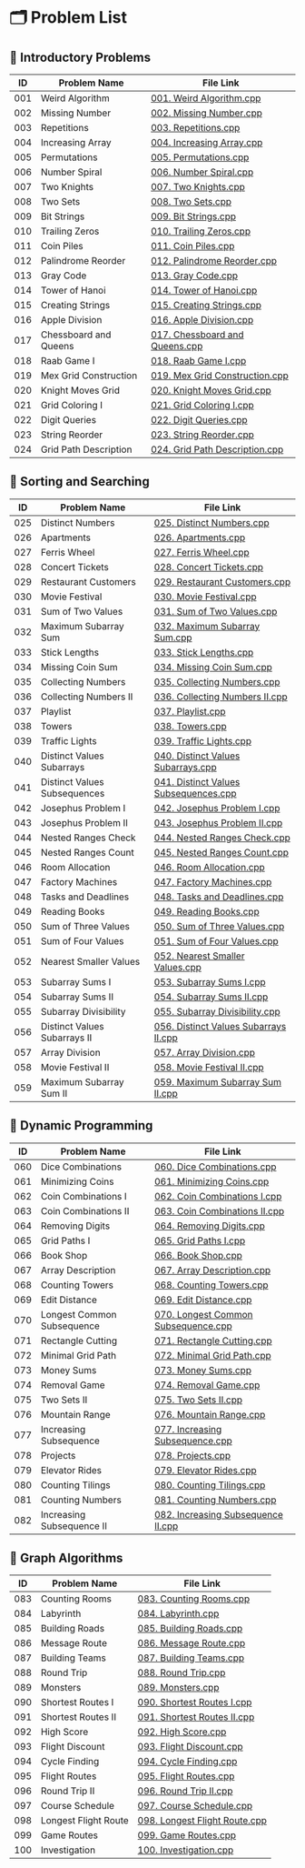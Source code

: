 # 🗂️ Problem List

## 🔹 Introductory Problems

| ID  | Problem Name | File Link |
|-----|--------------|-----------|
| 001 |  Weird Algorithm | [001. Weird Algorithm.cpp](Introductory%20Problems/001.%20Weird%20Algorithm.cpp) |
| 002 |  Missing Number | [002. Missing Number.cpp](Introductory%20Problems/002.%20Missing%20Number.cpp) |
| 003 |  Repetitions | [003. Repetitions.cpp](Introductory%20Problems/003.%20Repetitions.cpp) |
| 004 |  Increasing Array | [004. Increasing Array.cpp](Introductory%20Problems/004.%20Increasing%20Array.cpp) |
| 005 |  Permutations | [005. Permutations.cpp](Introductory%20Problems/005.%20Permutations.cpp) |
| 006 |  Number Spiral | [006. Number Spiral.cpp](Introductory%20Problems/006.%20Number%20Spiral.cpp) |
| 007 |  Two Knights | [007. Two Knights.cpp](Introductory%20Problems/007.%20Two%20Knights.cpp) |
| 008 |  Two Sets | [008. Two Sets.cpp](Introductory%20Problems/008.%20Two%20Sets.cpp) |
| 009 |  Bit Strings | [009. Bit Strings.cpp](Introductory%20Problems/009.%20Bit%20Strings.cpp) |
| 010 |  Trailing Zeros | [010. Trailing Zeros.cpp](Introductory%20Problems/010.%20Trailing%20Zeros.cpp) |
| 011 |  Coin Piles | [011. Coin Piles.cpp](Introductory%20Problems/011.%20Coin%20Piles.cpp) |
| 012 |  Palindrome Reorder | [012. Palindrome Reorder.cpp](Introductory%20Problems/012.%20Palindrome%20Reorder.cpp) |
| 013 |  Gray Code | [013. Gray Code.cpp](Introductory%20Problems/013.%20Gray%20Code.cpp) |
| 014 |  Tower of Hanoi | [014. Tower of Hanoi.cpp](Introductory%20Problems/014.%20Tower%20of%20Hanoi.cpp) |
| 015 |  Creating Strings | [015. Creating Strings.cpp](Introductory%20Problems/015.%20Creating%20Strings.cpp) |
| 016 |  Apple Division | [016. Apple Division.cpp](Introductory%20Problems/016.%20Apple%20Division.cpp) |
| 017 |  Chessboard and Queens | [017. Chessboard and Queens.cpp](Introductory%20Problems/017.%20Chessboard%20and%20Queens.cpp) |
| 018 |  Raab Game I | [018. Raab Game I.cpp](Introductory%20Problems/018.%20Raab%20Game%20I.cpp) |
| 019 |  Mex Grid Construction | [019. Mex Grid Construction.cpp](Introductory%20Problems/019.%20Mex%20Grid%20Construction.cpp) |
| 020 |  Knight Moves Grid | [020. Knight Moves Grid.cpp](Introductory%20Problems/020.%20Knight%20Moves%20Grid.cpp) |
| 021 |  Grid Coloring I | [021. Grid Coloring I.cpp](Introductory%20Problems/021.%20Grid%20Coloring%20I.cpp) |
| 022 |  Digit Queries | [022. Digit Queries.cpp](Introductory%20Problems/022.%20Digit%20Queries.cpp) |
| 023 |  String Reorder | [023. String Reorder.cpp](Introductory%20Problems/023.%20String%20Reorder.cpp) |
| 024 |  Grid Path Description | [024. Grid Path Description.cpp](Introductory%20Problems/024.%20Grid%20Path%20Description.cpp) |

## 🔹 Sorting and Searching

| ID  | Problem Name | File Link |
|-----|--------------|-----------|
| 025 |  Distinct Numbers | [025. Distinct Numbers.cpp](Sorting%20and%20Searching/025.%20Distinct%20Numbers.cpp) |
| 026 |  Apartments | [026. Apartments.cpp](Sorting%20and%20Searching/026.%20Apartments.cpp) |
| 027 |  Ferris Wheel | [027. Ferris Wheel.cpp](Sorting%20and%20Searching/027.%20Ferris%20Wheel.cpp) |
| 028 |  Concert Tickets | [028. Concert Tickets.cpp](Sorting%20and%20Searching/028.%20Concert%20Tickets.cpp) |
| 029 |  Restaurant Customers | [029. Restaurant Customers.cpp](Sorting%20and%20Searching/029.%20Restaurant%20Customers.cpp) |
| 030 |  Movie Festival | [030. Movie Festival.cpp](Sorting%20and%20Searching/030.%20Movie%20Festival.cpp) |
| 031 |  Sum of Two Values | [031. Sum of Two Values.cpp](Sorting%20and%20Searching/031.%20Sum%20of%20Two%20Values.cpp) |
| 032 |  Maximum Subarray Sum | [032. Maximum Subarray Sum.cpp](Sorting%20and%20Searching/032.%20Maximum%20Subarray%20Sum.cpp) |
| 033 |  Stick Lengths | [033. Stick Lengths.cpp](Sorting%20and%20Searching/033.%20Stick%20Lengths.cpp) |
| 034 |  Missing Coin Sum | [034. Missing Coin Sum.cpp](Sorting%20and%20Searching/034.%20Missing%20Coin%20Sum.cpp) |
| 035 |  Collecting Numbers | [035. Collecting Numbers.cpp](Sorting%20and%20Searching/035.%20Collecting%20Numbers.cpp) |
| 036 |  Collecting Numbers II | [036. Collecting Numbers II.cpp](Sorting%20and%20Searching/036.%20Collecting%20Numbers%20II.cpp) |
| 037 |  Playlist | [037. Playlist.cpp](Sorting%20and%20Searching/037.%20Playlist.cpp) |
| 038 |  Towers | [038. Towers.cpp](Sorting%20and%20Searching/038.%20Towers.cpp) |
| 039 |  Traffic Lights | [039. Traffic Lights.cpp](Sorting%20and%20Searching/039.%20Traffic%20Lights.cpp) |
| 040 |  Distinct Values Subarrays | [040. Distinct Values Subarrays.cpp](Sorting%20and%20Searching/040.%20Distinct%20Values%20Subarrays.cpp) |
| 041 |  Distinct Values Subsequences | [041. Distinct Values Subsequences.cpp](Sorting%20and%20Searching/041.%20Distinct%20Values%20Subsequences.cpp) |
| 042 |  Josephus Problem I | [042. Josephus Problem I.cpp](Sorting%20and%20Searching/042.%20Josephus%20Problem%20I.cpp) |
| 043 |  Josephus Problem II | [043. Josephus Problem II.cpp](Sorting%20and%20Searching/043.%20Josephus%20Problem%20II.cpp) |
| 044 |  Nested Ranges Check | [044. Nested Ranges Check.cpp](Sorting%20and%20Searching/044.%20Nested%20Ranges%20Check.cpp) |
| 045 |  Nested Ranges Count | [045. Nested Ranges Count.cpp](Sorting%20and%20Searching/045.%20Nested%20Ranges%20Count.cpp) |
| 046 |  Room Allocation | [046. Room Allocation.cpp](Sorting%20and%20Searching/046.%20Room%20Allocation.cpp) |
| 047 |  Factory Machines | [047. Factory Machines.cpp](Sorting%20and%20Searching/047.%20Factory%20Machines.cpp) |
| 048 |  Tasks and Deadlines | [048. Tasks and Deadlines.cpp](Sorting%20and%20Searching/048.%20Tasks%20and%20Deadlines.cpp) |
| 049 |  Reading Books | [049. Reading Books.cpp](Sorting%20and%20Searching/049.%20Reading%20Books.cpp) |
| 050 |  Sum of Three Values | [050. Sum of Three Values.cpp](Sorting%20and%20Searching/050.%20Sum%20of%20Three%20Values.cpp) |
| 051 |  Sum of Four Values | [051. Sum of Four Values.cpp](Sorting%20and%20Searching/051.%20Sum%20of%20Four%20Values.cpp) |
| 052 |  Nearest Smaller Values | [052. Nearest Smaller Values.cpp](Sorting%20and%20Searching/052.%20Nearest%20Smaller%20Values.cpp) |
| 053 |  Subarray Sums I | [053. Subarray Sums I.cpp](Sorting%20and%20Searching/053.%20Subarray%20Sums%20I.cpp) |
| 054 |  Subarray Sums II | [054. Subarray Sums II.cpp](Sorting%20and%20Searching/054.%20Subarray%20Sums%20II.cpp) |
| 055 |  Subarray Divisibility | [055. Subarray Divisibility.cpp](Sorting%20and%20Searching/055.%20Subarray%20Divisibility.cpp) |
| 056 |  Distinct Values Subarrays II | [056. Distinct Values Subarrays II.cpp](Sorting%20and%20Searching/056.%20Distinct%20Values%20Subarrays%20II.cpp) |
| 057 |  Array Division | [057. Array Division.cpp](Sorting%20and%20Searching/057.%20Array%20Division.cpp) |
| 058 |  Movie Festival II | [058. Movie Festival II.cpp](Sorting%20and%20Searching/058.%20Movie%20Festival%20II.cpp) |
| 059 |  Maximum Subarray Sum II | [059. Maximum Subarray Sum II.cpp](Sorting%20and%20Searching/059.%20Maximum%20Subarray%20Sum%20II.cpp) |

## 🔹 Dynamic Programming

| ID  | Problem Name | File Link |
|-----|--------------|-----------|
| 060 |  Dice Combinations | [060. Dice Combinations.cpp](Dynamic%20Programming/060.%20Dice%20Combinations.cpp) |
| 061 |  Minimizing Coins | [061. Minimizing Coins.cpp](Dynamic%20Programming/061.%20Minimizing%20Coins.cpp) |
| 062 |  Coin Combinations I | [062. Coin Combinations I.cpp](Dynamic%20Programming/062.%20Coin%20Combinations%20I.cpp) |
| 063 |  Coin Combinations II | [063. Coin Combinations II.cpp](Dynamic%20Programming/063.%20Coin%20Combinations%20II.cpp) |
| 064 |  Removing Digits | [064. Removing Digits.cpp](Dynamic%20Programming/064.%20Removing%20Digits.cpp) |
| 065 |  Grid Paths I | [065. Grid Paths I.cpp](Dynamic%20Programming/065.%20Grid%20Paths%20I.cpp) |
| 066 |  Book Shop | [066. Book Shop.cpp](Dynamic%20Programming/066.%20Book%20Shop.cpp) |
| 067 |  Array Description | [067. Array Description.cpp](Dynamic%20Programming/067.%20Array%20Description.cpp) |
| 068 |  Counting Towers | [068. Counting Towers.cpp](Dynamic%20Programming/068.%20Counting%20Towers.cpp) |
| 069 |  Edit Distance | [069. Edit Distance.cpp](Dynamic%20Programming/069.%20Edit%20Distance.cpp) |
| 070 |  Longest Common Subsequence | [070. Longest Common Subsequence.cpp](Dynamic%20Programming/070.%20Longest%20Common%20Subsequence.cpp) |
| 071 |  Rectangle Cutting | [071. Rectangle Cutting.cpp](Dynamic%20Programming/071.%20Rectangle%20Cutting.cpp) |
| 072 |  Minimal Grid Path | [072. Minimal Grid Path.cpp](Dynamic%20Programming/072.%20Minimal%20Grid%20Path.cpp) |
| 073 |  Money Sums | [073. Money Sums.cpp](Dynamic%20Programming/073.%20Money%20Sums.cpp) |
| 074 |  Removal Game | [074. Removal Game.cpp](Dynamic%20Programming/074.%20Removal%20Game.cpp) |
| 075 |  Two Sets II | [075. Two Sets II.cpp](Dynamic%20Programming/075.%20Two%20Sets%20II.cpp) |
| 076 |  Mountain Range | [076. Mountain Range.cpp](Dynamic%20Programming/076.%20Mountain%20Range.cpp) |
| 077 |  Increasing Subsequence | [077. Increasing Subsequence.cpp](Dynamic%20Programming/077.%20Increasing%20Subsequence.cpp) |
| 078 |  Projects | [078. Projects.cpp](Dynamic%20Programming/078.%20Projects.cpp) |
| 079 |  Elevator Rides | [079. Elevator Rides.cpp](Dynamic%20Programming/079.%20Elevator%20Rides.cpp) |
| 080 |  Counting Tilings | [080. Counting Tilings.cpp](Dynamic%20Programming/080.%20Counting%20Tilings.cpp) |
| 081 |  Counting Numbers | [081. Counting Numbers.cpp](Dynamic%20Programming/081.%20Counting%20Numbers.cpp) |
| 082 |  Increasing Subsequence II | [082. Increasing Subsequence II.cpp](Dynamic%20Programming/082.%20Increasing%20Subsequence%20II.cpp) |

## 🔹 Graph Algorithms

| ID  | Problem Name | File Link |
|-----|--------------|-----------|
| 083 |  Counting Rooms | [083. Counting Rooms.cpp](Graph%20Algorithms/083.%20Counting%20Rooms.cpp) |
| 084 |  Labyrinth | [084. Labyrinth.cpp](Graph%20Algorithms/084.%20Labyrinth.cpp) |
| 085 |  Building Roads | [085. Building Roads.cpp](Graph%20Algorithms/085.%20Building%20Roads.cpp) |
| 086 |  Message Route | [086. Message Route.cpp](Graph%20Algorithms/086.%20Message%20Route.cpp) |
| 087 |  Building Teams | [087. Building Teams.cpp](Graph%20Algorithms/087.%20Building%20Teams.cpp) |
| 088 |  Round Trip | [088. Round Trip.cpp](Graph%20Algorithms/088.%20Round%20Trip.cpp) |
| 089 |  Monsters | [089. Monsters.cpp](Graph%20Algorithms/089.%20Monsters.cpp) |
| 090 |  Shortest Routes I | [090. Shortest Routes I.cpp](Graph%20Algorithms/090.%20Shortest%20Routes%20I.cpp) |
| 091 |  Shortest Routes II | [091. Shortest Routes II.cpp](Graph%20Algorithms/091.%20Shortest%20Routes%20II.cpp) |
| 092 |  High Score | [092. High Score.cpp](Graph%20Algorithms/092.%20High%20Score.cpp) |
| 093 |  Flight Discount | [093. Flight Discount.cpp](Graph%20Algorithms/093.%20Flight%20Discount.cpp) |
| 094 |  Cycle Finding | [094. Cycle Finding.cpp](Graph%20Algorithms/094.%20Cycle%20Finding.cpp) |
| 095 |  Flight Routes | [095. Flight Routes.cpp](Graph%20Algorithms/095.%20Flight%20Routes.cpp) |
| 096 |  Round Trip II | [096. Round Trip II.cpp](Graph%20Algorithms/096.%20Round%20Trip%20II.cpp) |
| 097 |  Course Schedule | [097. Course Schedule.cpp](Graph%20Algorithms/097.%20Course%20Schedule.cpp) |
| 098 |  Longest Flight Route | [098. Longest Flight Route.cpp](Graph%20Algorithms/098.%20Longest%20Flight%20Route.cpp) |
| 099 |  Game Routes | [099. Game Routes.cpp](Graph%20Algorithms/099.%20Game%20Routes.cpp) |
| 100 |  Investigation | [100. Investigation.cpp](Graph%20Algorithms/100.%20Investigation.cpp) |